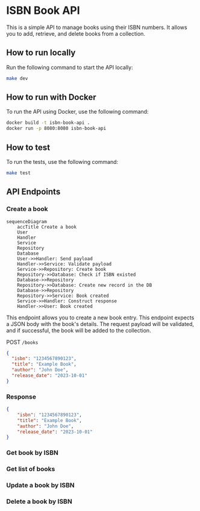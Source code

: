 # ISBN Book API

This is a simple API to manage books using their ISBN numbers. It allows you to add, retrieve, and delete books from a collection.

## How to run locally
Run the following command to start the API locally:

```bash
make dev
```

## How to run with Docker
To run the API using Docker, use the following command:

```bash
docker build -t isbn-book-api .
docker run -p 8080:8080 isbn-book-api
```

## How to test
To run the tests, use the following command:

```bash
make test
```

## API Endpoints
### Create a book

```mermaid
sequenceDiagram
    accTitle Create a book
    User
    Handler
    Service
    Repository
    Database
    User->>Handler: Send payload
    Handler->>Service: Validate payload
    Service->>Repository: Create book
    Repository->>Database: Check if ISBN existed
    Database->>Repository
    Repository->>Database: Create new record in the DB
    Database->>Repository
    Repository->>Service: Book created
    Service->>Handler: Construct response
    Handler->>User: Book created
```

This endpoint allows you to create a new book entry. This endpoint expects a JSON body with the book's details. The request payload will be validated, and if successful, the book will be added to the collection.

POST `/books`
```json
{
  "isbn": "1234567890123",
  "title": "Example Book",
  "author": "John Doe",
  "release_date": "2023-10-01"
}
```
### Response
```json
{
    "isbn": "1234567890123",
    "title": "Example Book",
    "author": "John Doe",
    "release_date": "2023-10-01"
}
```

### Get book by ISBN

### Get list of books

### Update a book by ISBN

### Delete a book by ISBN